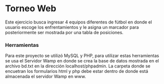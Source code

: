 # Torneo Web
Este ejercicio busca ingresar 4 equipos diferentes de fútbol en donde el usuario escoge los enfrentamientos y le asigna un marcador para posteriormente ser mostrada por una tabla de posiciones.

### Herramientas
Para este proyecto se utilizó MySQL y PHP, para utilizar estas herramientas se usa el Servidor Wamp en donde se crea la base de datos mostrada en el archivo bd.txt en la dirección localhost/phpadmin. La carpeta donde se encuetran los formularios html y php debe estar dentro de donde está almacenada el servidor Wamp en www.
